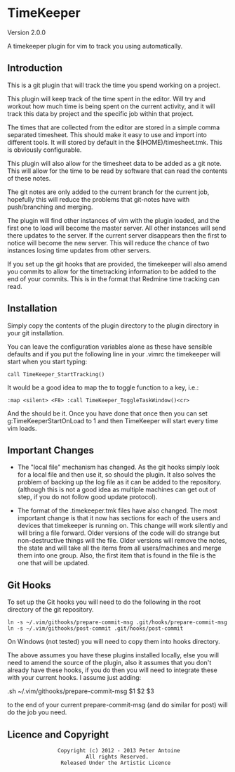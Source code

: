 # TimeKeeper #

Version 2.0.0

A timekeeper plugin for vim to track you using automatically.

## Introduction ##

This is a git plugin that will track the time you spend working on a project.

This plugin will keep track of the time spent in the editor. Will
try and workout how much time is being spent on the current activity,
and it will track this data by project and the specific job within that project.

The times that are collected from the editor are stored in a simple comma separated timesheet.
This should make it easy to use and import into different tools. It will stored
by default in the $(HOME)/timesheet.tmk. This is obviously configurable.

This plugin will also allow for the timesheet data to be added as a
git note. This will allow for the time to be read by software that
can read the contents of these notes.

The git notes are only added to the current branch for the current 
job, hopefully this will reduce the problems that git-notes have with
push/branching and merging.

The plugin will find other instances of vim with the plugin loaded, and the first one to load
will become the master server. All other instances will send there updates to the server. If the
current server disappears then the first to notice will become the new server. This will reduce
the chance of two instances losing time updates from other servers.

If you set up the git hooks that are provided, the timekeeper will also amend you commits to
allow for the timetracking information to be added to the end of your commits. This is in the
format that Redmine time tracking can read.

## Installation ##

Simply copy the contents of the plugin directory to the plugin directory in your git installation.

You can leave the configuration variables alone as these have sensible defaults and if you
put the following line in your .vimrc the timekeeper will start when you start typing:

    call TimeKeeper_StartTracking()

It would be a good idea to map the to toggle function to a key, i.e.:

	:map <silent> <F8> :call TimeKeeper_ToggleTaskWindow()<cr>

And the should be it. Once you have done that once then you can set g:TimeKeeperStartOnLoad to
1 and then TimeKeeper will start every time vim loads.

## Important Changes ##

- The "local file" mechanism has changed. As the git hooks simply look for a local file and then
	use it, so should the plugin. It also solves the problem of backing up the log file as it can
	be added to the repository. (although this is not a good idea as multiple machines can get out
	of step, if you do not follow good update protocol). 

- The format of the .timekeeper.tmk files have also changed. The most important change is that
	it now has sections for each of the users and devices that timekeeper is running on. This change
	will work silently and will bring a file forward. Older versions of the code will do strange but
	non-destructive things will the file. Older versions will remove the notes, the state and will
	take all the items from all users/machines and merge them into one group. Also, the first item
	that is found in the file is the one that will be updated.

## Git Hooks ##

To set up the Git hooks you will need to do the following in the root directory of the git repository.

    ln -s ~/.vim/githooks/prepare-commit-msg .git/hooks/prepare-commit-msg
    ln -s ~/.vim/githooks/post-commit .git/hooks/post-commit

On Windows (not tested) you will need to copy them into hooks directory.

The above assumes you have these plugins installed locally, else you will need to amend the source of
the plugin, also it assumes that you don't already have these hooks, if you do then you will need
to integrate these with your current hooks. I assume just adding:

   .sh ~/.vim/githooks/prepare-commit-msg $1 $2 $3 

to the end of your current prepare-commit-msg (and do similar for post) will do the job you need.

## Licence and Copyright ##
                    Copyright (c) 2012 - 2013 Peter Antoine
                             All rights Reserved.
                     Released Under the Artistic Licence

